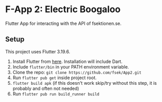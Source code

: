 # F-App 2: Electric Boogaloo

Flutter App for interacting with the API of fsektionen.se.

## Setup

This project uses Flutter 3.19.6.

1. Install Flutter from [here](https://docs.flutter.dev/release/archive). Installation will include Dart.
1. Include `flutter/bin` in your PATH environment variable.
1. Clone the repo: `git clone https://github.com/fsek/App2.git`
1. Run `flutter pub get` inside project root.
1. `flutter build apk` (if this doesn't work skip/try without this step, it is probably and often not needed)
1. Run `flutter pub run build_runner build`
